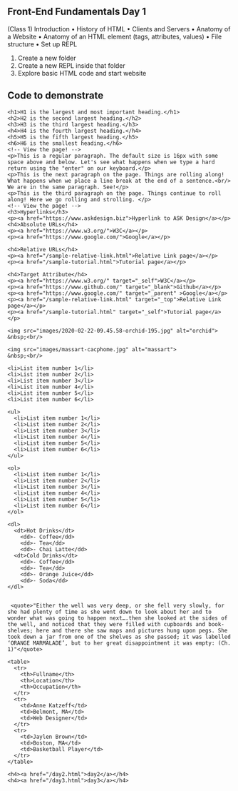 ## Front-End Fundamentals Day 1

(Class 1) Introduction
• History of HTML
• Clients and Servers
• Anatomy of a Website
• Anatomy of an HTML element (tags, attributes, values)
• File structure
• Set up REPL

1. Create a new folder
2. Create a new REPL inside that folder
3. Explore basic HTML code and start website

## Code to demonstrate

<!-- This is a comment -->
<!-- Notice the "nesting" -->
    <h1>H1 is the largest and most important heading.</h1>
    <h2>H2 is the second largest heading.</h2>
    <h3>H3 is the third largest heading.</h3>
    <h4>H4 is the fourth largest heading.</h4>
    <h5>H5 is the fifth largest heading.</h5>
    <h6>H6 is the smallest heading.</h6>
    <!-- View the page! -->
    <p>This is a regular paragraph. The default size is 16px with some space above and below. Let's see what happens when we type a hard return using the "enter" on our keyboard.</p>
    <p>This is the next paragraph on the page. Things are rolling along! What happens when we place a line break at the end of a sentence.<br/>
    We are in the same paragraph. See!</p>
    <p>This is the third paragraph on the page. Things continue to roll along! Here we go rolling and strolling. </p>
    <!-- View the page! -->
    <h3>Hyperlinks</h3>
    <p><a href="https://www.askdesign.biz">Hyperlink to ASK Design</a></p>
    <h4>Absolute URLs</h4>
    <p><a href="https://www.w3.org/">W3C</a></p>
    <p><a href="https://www.google.com/">Google</a></p>

    <h4>Relative URLs</h4>
    <p><a href="/sample-relative-link.html">Relative Link page</a></p>
    <p><a href="/sample-tutorial.html">Tutorial page</a></p>

    <h4>Target Attribute</h4>
    <p><a href="https://www.w3.org/" target="_self">W3C</a></p>
    <p><a href="https://www.github.com/" target="_blank">Github</a></p>
    <p><a href="https://www.google.com/" target="_parent" >Google</a></p>
    <p><a href="/sample-relative-link.html" target="_top">Relative Link page</a></p>
    <p><a href="/sample-tutorial.html" target="_self">Tutorial page</a></p>
   
    <img src="images/2020-02-22-09.45.58-orchid-195.jpg" alt="orchid">
    &nbsp;<br/>
<!-- Find Your Own Image and Place it in the document -->
    <img src="images/massart-cacphome.jpg" alt="massart">
    &nbsp;<br/>

    <li>List item number 1</li>
    <li>List item number 2</li>
    <li>List item number 3</li>
    <li>List item number 4</li>
    <li>List item number 5</li>
    <li>List item number 6</li>

<!-- Notice the "nesting" -->
    <ul>
      <li>List item number 1</li>
      <li>List item number 2</li>
      <li>List item number 3</li>
      <li>List item number 4</li>
      <li>List item number 5</li>
      <li>List item number 6</li>
    </ul>

    <ol>
      <li>List item number 1</li>
      <li>List item number 2</li>
      <li>List item number 3</li>
      <li>List item number 4</li>
      <li>List item number 5</li>
      <li>List item number 6</li>
    </ol>

    <dl>
      <dt>Hot Drinks</dt>
        <dd>- Coffee</dd>
        <dd>- Tea</dd>
        <dd>- Chai Latte</dd>
      <dt>Cold Drinks</dt>
        <dd>- Coffee</dd>
        <dd>- Tea</dd>
        <dd>- Orange Juice</dd>
        <dd>- Soda</dd>
    </dl>
    
    
     <quote>"Either the well was very deep, or she fell very slowly, for she had plenty of time as she went down to look about her and to wonder what was going to happen next….then she looked at the sides of the well, and noticed that they were filled with cupboards and book-shelves; here and there she saw maps and pictures hung upon pegs. She took down a jar from one of the shelves as she passed; it was labelled ‘ORANGE MARMALADE’, but to her great disappointment it was empty: (Ch. 1)"</quote>
    
<!-- View the page! -->
<!-- Check out the Source Code! -->

    <table>
      <tr>
        <th>Fullname</th>
        <th>Location</th>
        <th>Occupation</th>
      </tr>
      <tr>
        <td>Anne Katzeff</td>
        <td>Belmont, MA</td>
        <td>Web Designer</td>
      </tr>
      <tr>
        <td>Jaylen Brown</td>
        <td>Boston, MA</td>
        <td>Basketball Player</td>
      </tr>
    </table>

    <h4><a href="/day2.html">day2</a></h4>
    <h4><a href="/day3.html">day3</a></h4>